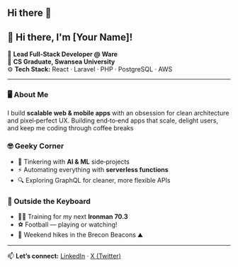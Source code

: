 ## Hi there 👋

<!--
**Bradleycolesperkins/bradleycolesperkins** is a ✨ _special_ ✨ repository because its `README.md` (this file) appears on your GitHub profile.

Here are some ideas to get you started:

- 🔭 I’m currently working on ...
- 🌱 I’m currently learning ...
- 👯 I’m looking to collaborate on ...
- 🤔 I’m looking for help with ...
- 💬 Ask me about ...
- 📫 How to reach me: ...
- 😄 Pronouns: ...
- ⚡ Fun fact: ...
-->


## 👋 Hi there, I'm [Your Name]!

🚀 **Lead Full‑Stack Developer @ Ware**  
💾 **CS Graduate, Swansea University**  
⚙️ **Tech Stack:** React · Laravel · PHP · PostgreSQL · AWS  

---

### 🖥️ About Me
I build **scalable web & mobile apps** with an obsession for clean architecture and pixel‑perfect UX. Building end‑to‑end apps that scale, delight users, and keep me coding through coffee breaks

### 🤓 Geeky Corner
- 🔧 Tinkering with **AI & ML** side‑projects  
- ⚡️ Automating everything with **serverless functions**  
- 🔍 Exploring GraphQL for cleaner, more flexible APIs

### 🏅 Outside the Keyboard
- 🚴‍♂️ Training for my next **Ironman 70.3**  
- ⚽ Football — playing or watching!
- 🥾 Weekend hikes in the Brecon Beacons ⛰️

---

📫 **Let’s connect:** [LinkedIn](https://www.linkedin.com/in/bradleycolesperkins) · [X (Twitter)](https://x.com/bradleyperkins) 
<!-- · 📧 your.email@domain.com -- >
